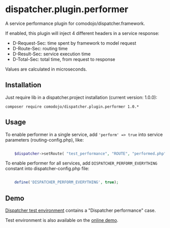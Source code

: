 dispatcher.plugin.performer
=============================

A service performance plugin for comodojo/dispatcher.framework.

If enabled, this plugin will inject 4 different headers in a service response:

- D-Request-Sec: time spent by framework to model request
- D-Route-Sec: routing time
- D-Result-Sec: service execution time
- D-Total-Sec: total time, from request to response

Values are calculated in microseconds.

## Installation

Just require lib in a dispatcher.project installation (current version: 1.0.0):

	composer require comodojo/dispatcher.plugin.performer 1.0.*

## Usage

To enable performer in a single service, add `'perform' => true` into service parameters (routing-config.php), like:

```php

	$dispatcher->setRoute( "test_performance", "ROUTE", "performed.php", array ( 'perform' => true ) );

```

To enable performer for all services, add `DISPATCHER_PERFORM_EVERYTHING` constant into dispatcher-config.php file:

```php

	define('DISPATCHER_PERFORM_EVERYTHING', true);

```

## Demo

[Dispatcher test environment](https://github.com/comodojo/dispatcher.servicebundle.test) contains a "Dispatcher performance" case.

Test environment is also available on the [online demo](http://demo.comodojo.org/dispatcher/).
